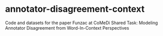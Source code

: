 # annotator-disagreement-context
Code and datasets for the paper Funzac at CoMeDi Shared Task: Modeling Annotator Disagreement from Word-In-Context Perspectives
